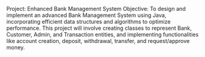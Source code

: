 Project: Enhanced Bank Management System 
Objective: 
To design and implement an advanced Bank Management System using Java, incorporating 
efficient data structures and algorithms to optimize performance. This project will involve creating 
classes to represent Bank, Customer, Admin, and Transaction entities, and implementing 
functionalities like account creation, deposit, withdrawal, transfer, and request/approve money. 
